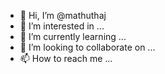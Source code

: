- 👋 Hi, I’m @mathuthaj
- 👀 I’m interested in ...
- 🌱 I’m currently learning ...
- 💞️ I’m looking to collaborate on ...
- 📫 How to reach me ...

<!---
mathuthaj/mathuthaj is a ✨ special ✨ repository because its `README.md` (this file) appears on your GitHub profile.
You can click the Preview link to take a look at your changes.
--->

